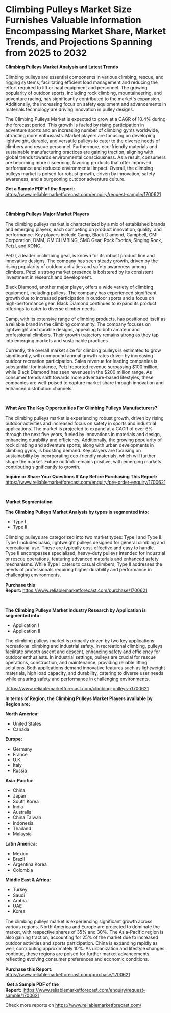 <p><h1>Climbing Pulleys Market Size Furnishes Valuable Information Encompassing Market Share, Market Trends, and Projections Spanning from 2025 to 2032</h1></p><p><strong>Climbing Pulleys Market Analysis and Latest Trends</strong></p>
<p><p>Climbing pulleys are essential components in various climbing, rescue, and rigging systems, facilitating efficient load management and reducing the effort required to lift or haul equipment and personnel. The growing popularity of outdoor sports, including rock climbing, mountaineering, and adventure racing, has significantly contributed to the market's expansion. Additionally, the increasing focus on safety equipment and advancements in materials technology are driving innovation in pulley designs.</p><p>The Climbing Pulleys Market is expected to grow at a CAGR of 10.4% during the forecast period. This growth is fueled by rising participation in adventure sports and an increasing number of climbing gyms worldwide, attracting more enthusiasts. Market players are focusing on developing lightweight, durable, and versatile pulleys to cater to the diverse needs of climbers and rescue personnel. Furthermore, eco-friendly materials and sustainable manufacturing practices are gaining traction, aligning with global trends towards environmental consciousness. As a result, consumers are becoming more discerning, favoring products that offer improved performance and reduced environmental impact. Overall, the climbing pulleys market is poised for robust growth, driven by innovation, safety awareness, and a burgeoning outdoor adventure culture.</p></p>
<p><strong>Get a Sample PDF of the Report:&nbsp;</strong> <a href="https://www.reliablemarketforecast.com/enquiry/request-sample/1700621?utm_campaign=1899&utm_medium=2&utm_source=Github&utm_content=ia&utm_term=09012025&utm_id=climbing-pulleys">https://www.reliablemarketforecast.com/enquiry/request-sample/1700621</a></p>
<p>&nbsp;</p>
<p><strong>Climbing Pulleys Major Market Players</strong></p>
<p><p>The climbing pulleys market is characterized by a mix of established brands and emerging players, each competing on product innovation, quality, and performance. Key players include Camp, Black Diamond, Campbell, CMI Corporation, DMM, GM CLIMBING, SMC Gear, Rock Exotica, Singing Rock, Petzl, and KONG.</p><p>Petzl, a leader in climbing gear, is known for its robust product line and innovative designs. The company has seen steady growth, driven by the rising popularity of outdoor activities and safety awareness among climbers. Petzl's strong market presence is bolstered by its consistent investment in research and development.</p><p>Black Diamond, another major player, offers a wide variety of climbing equipment, including pulleys. The company has experienced significant growth due to increased participation in outdoor sports and a focus on high-performance gear. Black Diamond continues to expand its product offerings to cater to diverse climber needs.</p><p>Camp, with its extensive range of climbing products, has positioned itself as a reliable brand in the climbing community. The company focuses on lightweight and durable designs, appealing to both amateur and professional climbers. Their growth trajectory remains strong as they tap into emerging markets and sustainable practices.</p><p>Currently, the overall market size for climbing pulleys is estimated to grow significantly, with compound annual growth rates driven by increasing outdoor recreation participation. Sales revenue for leading companies is substantial; for instance, Petzl reported revenue surpassing $100 million, while Black Diamond has seen revenues in the $200 million range. As consumer trends shift towards more adventure-based lifestyles, these companies are well-poised to capture market share through innovation and enhanced distribution channels.</p></p>
<p>&nbsp;</p>
<p><strong>What Are The Key Opportunities For Climbing Pulleys Manufacturers?</strong></p>
<p><p>The climbing pulleys market is experiencing robust growth, driven by rising outdoor activities and increased focus on safety in sports and industrial applications. The market is projected to expand at a CAGR of over 6% through the next five years, fueled by innovations in materials and design, enhancing durability and efficiency. Additionally, the growing popularity of rock climbing and adventure sports, along with urban developments in climbing gyms, is boosting demand. Key players are focusing on sustainability by incorporating eco-friendly materials, which will further shape the market. Future outlook remains positive, with emerging markets contributing significantly to growth.</p></p>
<p><strong>Inquire or Share Your Questions If Any Before Purchasing This Report:</strong> <a href="https://www.reliablemarketforecast.com/enquiry/pre-order-enquiry/1700621?utm_campaign=1899&utm_medium=2&utm_source=Github&utm_content=ia&utm_term=09012025&utm_id=climbing-pulleys">https://www.reliablemarketforecast.com/enquiry/pre-order-enquiry/1700621</a></p>
<p>&nbsp;</p>
<p><strong>Market Segmentation</strong></p>
<p><strong>The Climbing Pulleys Market Analysis by types is segmented into:</strong></p>
<p><ul><li>Type I</li><li>Type II</li></ul></p>
<p><p>Climbing pulleys are categorized into two market types: Type I and Type II. Type I includes basic, lightweight pulleys designed for general climbing and recreational use. These are typically cost-effective and easy to handle. Type II encompasses specialized, heavy-duty pulleys intended for industrial or rescue operations, featuring advanced materials and enhanced safety mechanisms. While Type I caters to casual climbers, Type II addresses the needs of professionals requiring higher durability and performance in challenging environments.</p></p>
<p><strong>Purchase this Report:&nbsp;</strong><a href="https://www.reliablemarketforecast.com/purchase/1700621?utm_campaign=1899&utm_medium=2&utm_source=Github&utm_content=ia&utm_term=09012025&utm_id=climbing-pulleys">https://www.reliablemarketforecast.com/purchase/1700621</a></p>
<p>&nbsp;</p>
<p><strong>The Climbing Pulleys Market Industry Research by Application is segmented into:</strong></p>
<p><ul><li>Application I</li><li>Application II</li></ul></p>
<p><p>The climbing pulleys market is primarily driven by two key applications: recreational climbing and industrial safety. In recreational climbing, pulleys facilitate smooth ascent and descent, enhancing safety and efficiency for outdoor enthusiasts. In industrial settings, pulleys are crucial for rescue operations, construction, and maintenance, providing reliable lifting solutions. Both applications demand innovative features such as lightweight materials, high load capacity, and durability, catering to diverse user needs while ensuring safety and performance in challenging environments.</p></p>
<p><a href="https://www.reliablemarketforecast.com/climbing-pulleys-r1700621?utm_campaign=1899&utm_medium=2&utm_source=Github&utm_content=ia&utm_term=09012025&utm_id=climbing-pulleys">&nbsp;https://www.reliablemarketforecast.com/climbing-pulleys-r1700621</a></p>
<p><strong>In terms of Region, the Climbing Pulleys Market Players available by Region are:</strong></p>
<p>
    <p> <strong> North America: </strong>
        <ul>
            <li>United States</li>
            <li>Canada</li>
        </ul>
        </p> 
    <p> <strong> Europe: </strong>
        <ul>
            <li>Germany</li>
            <li>France</li>
            <li>U.K.</li>
            <li>Italy</li>
            <li>Russia</li>
        </ul>
        </p> 
    <p> <strong> Asia-Pacific: </strong>
        <ul>
            <li>China</li>
            <li>Japan</li>
            <li>South Korea</li>
            <li>India</li>
            <li>Australia</li>
            <li>China Taiwan</li>
            <li>Indonesia</li>
            <li>Thailand</li>
            <li>Malaysia</li>
        </ul>
        </p> 
    <p> <strong> Latin America: </strong>
        <ul>
            <li>Mexico</li>
            <li>Brazil</li>
            <li>Argentina Korea</li>
            <li>Colombia</li>
        </ul>
        </p> 
    <p> <strong> Middle East & Africa: </strong>
        <ul>
            <li>Turkey</li>
            <li>Saudi</li>
            <li>Arabia</li>
            <li>UAE</li>
            <li>Korea</li>
        </ul>
    </p>
    </p>
<p><p>The climbing pulleys market is experiencing significant growth across various regions. North America and Europe are projected to dominate the market, with respective shares of 35% and 30%. The Asia-Pacific region is also gaining traction, accounting for 25% of the market due to increased outdoor activities and sports participation. China is expanding rapidly as well, contributing approximately 10%. As urbanization and lifestyle changes continue, these regions are poised for further market advancements, reflecting evolving consumer preferences and economic conditions.</p></p>
<p><strong>Purchase this Report: </strong><a href="https://www.reliablemarketforecast.com/purchase/1700621?utm_campaign=1899&utm_medium=2&utm_source=Github&utm_content=ia&utm_term=09012025&utm_id=climbing-pulleys">https://www.reliablemarketforecast.com/purchase/1700621</a></p>
<p>&nbsp;<strong>Get a Sample PDF of the Report:&nbsp;&nbsp;</strong><a href="https://www.reliablemarketforecast.com/enquiry/request-sample/1700621?utm_campaign=1899&utm_medium=2&utm_source=Github&utm_content=ia&utm_term=09012025&utm_id=climbing-pulleys">https://www.reliablemarketforecast.com/enquiry/request-sample/1700621</a></p>
<p><strong></strong></p>
<p>Check more reports on <a href="https://www.reliablemarketforecast.com/?utm_campaign=1899&utm_medium=2&utm_source=Github&utm_content=ia&utm_term=09012025&utm_id=climbing-pulleys">https://www.reliablemarketforecast.com/</a></p>
